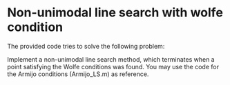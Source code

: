 # Non-unimodal line search with wolfe condition

The provided code tries to solve the following problem:

Implement a non-unimodal line search method, which terminates when a point satisfying the
Wolfe conditions was found. You may use the code for the Armijo conditions (Armijo_LS.m)
as reference.

